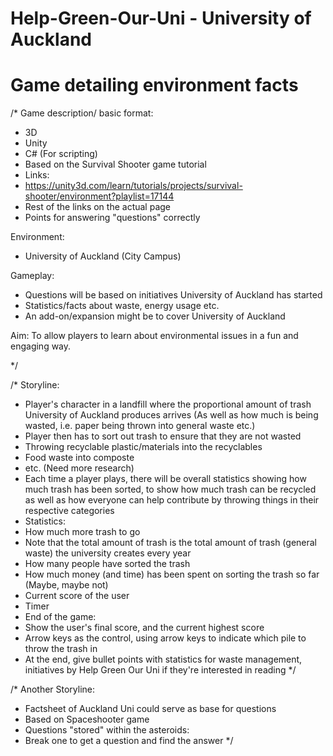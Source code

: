 # Help-Green-Our-Uni - University of Auckland
# Game detailing environment facts
/*
Game description/ basic format:
- 3D
- Unity
 - C# (For scripting) 
 - Based on the Survival Shooter game tutorial
 - Links:
  - https://unity3d.com/learn/tutorials/projects/survival-shooter/environment?playlist=17144
  - Rest of the links on the actual page 
- Points for answering "questions" correctly

Environment:
- University of Auckland (City Campus)

Gameplay:
- Questions will be based on initiatives University of Auckland has started
- Statistics/facts about waste, energy usage etc.
 - An add-on/expansion might be to cover University of Auckland

Aim: To allow players to learn about environmental issues in a fun and engaging way.

*/

/*
Storyline:
- Player's character in a landfill where the proportional amount of trash University of Auckland produces arrives (As well as how much is being wasted, i.e. paper being thrown into general waste etc.)
- Player then has to sort out trash to ensure that they are not wasted
 - Throwing recyclable plastic/materials into the recyclables
 - Food waste into composte
 - etc. (Need more research)
- Each time a player plays, there will be overall statistics showing how much trash has been sorted, to show how much trash can be recycled as well as how everyone can help contribute by throwing things in their respective categories
 - Statistics: 
  - How much more trash to go
   - Note that the total amount of trash is the total amount of trash (general waste) the university creates every year
  - How many people have sorted the trash
  - How much money (and time) has been spent on sorting the trash so far (Maybe, maybe not)
  - Current score of the user
  - Timer
- End of the game:
 - Show the user's final score, and the current highest score
 - Arrow keys as the control, using arrow keys to indicate which pile to throw the trash in 
 - At the end, give bullet points with statistics for waste management, initiatives by Help Green Our Uni if they're interested in reading
*/

/*
Another Storyline:
- Factsheet of Auckland Uni could serve as base for questions
- Based on Spaceshooter game
- Questions "stored" within the asteroids:
 - Break one to get a question and find the answer
*/
